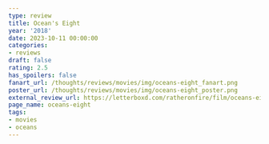 ```yaml
---
type: review
title: Ocean's Eight
year: '2018'
date: 2023-10-11 00:00:00
categories:
- reviews
draft: false
rating: 2.5
has_spoilers: false
fanart_url: /thoughts/reviews/movies/img/oceans-eight_fanart.png
poster_url: /thoughts/reviews/movies/img/oceans-eight_poster.png
external_review_url: https://letterboxd.com/ratheronfire/film/oceans-eight/
page_name: oceans-eight
tags:
- movies
- oceans
---
```


